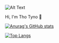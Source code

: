 ![Alt Text](https://dial-digital.com/wp-content/uploads/2021/01/70804f7e25b11f29db904f2fa7b4cd9d.gif)

Hi, I'm Tho Tyno 👋



[![Anurag's GitHub stats](https://github-readme-stats.vercel.app/api?username=thotyno)](https://github.com/anuraghazra/github-readme-stats)

[![Top Langs](https://github-readme-stats.vercel.app/api/top-langs/?username=thotyno&layout=compact)](https://github.com/anuraghazra/github-readme-stats)
